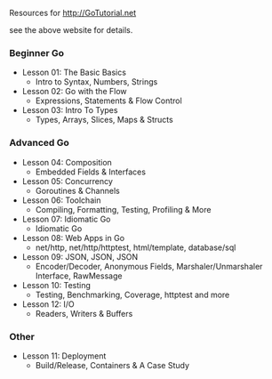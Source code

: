 Resources for http://GoTutorial.net

see the above website for details.


### Beginner Go

- Lesson 01: The Basic Basics
	- Intro to Syntax, Numbers, Strings
- Lesson 02: Go with the Flow
	- Expressions, Statements & Flow Control
- Lesson 03: Intro To Types
	- Types, Arrays, Slices, Maps & Structs

### Advanced Go


- Lesson 04: Composition
	- Embedded Fields & Interfaces
- Lesson 05: Concurrency
	- Goroutines & Channels
- Lesson 06: Toolchain
	- Compiling, Formatting, Testing, Profiling & More
- Lesson 07: Idiomatic Go
	- Idiomatic Go
- Lesson 08: Web Apps in Go
	- net/http, net/http/httptest, html/template, database/sql
- Lesson 09: JSON, JSON, JSON
	- Encoder/Decoder, Anonymous Fields, Marshaler/Unmarshaler Interface, RawMessage
- Lesson 10: Testing
	- Testing, Benchmarking, Coverage, httptest and more
- Lesson 12: I/O
	- Readers, Writers & Buffers

### Other

- Lesson 11: Deployment
	- Build/Release, Containers & A Case Study

